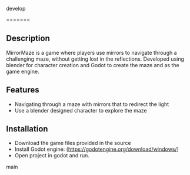 develop

=======
## Description

MirrorMaze is a game where players use mirrors to navigate through a challenging maze, without getting lost in the reflections. Developed using blender for character creation and Godot to create the maze and as the game engine.
## Features

- Navigating through a maze with mirrors that to redirect the light
- Use a blender designed character to explore the maze

## Installation

- Download the game files provided in the source
- Install Godot engine: (https://godotengine.org/download/windows/)
- Open project in godot and run.
   
   



     

   
   

        
        

     
 
 main
